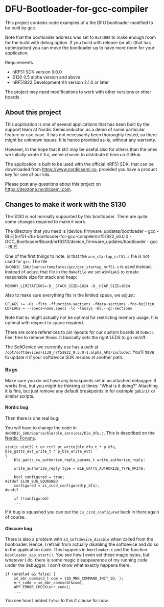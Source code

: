 DFU-Bootloader-for-gcc-compiler
===============================

This project contains code examples of a the DFU bootloader modified to be built by gcc. 

Note that the bootloader address was set to `0x34000` to make enough room for the build with debug option. If you build with release (or all) (that has optimization) you can move the bootloader up to have more room for your application.

Requirements

* nRF51 SDK version 6.0.0
* S130 0.5 alpha version and above. 
* nRF51822 Development Kit version 2.1.0 or later

The project may need modifications to work with other versions or other boards.

## About this project

This application is one of several applications that has been built by the support team at Nordic Semiconductor, as a demo of some particular feature or use case. It has not necessarily been thoroughly tested, so there might be unknown issues. It is hence provided as-is, without any warranty.

However, in the hope that it still may be useful also for others than the ones we initially wrote it for, we've chosen to distribute it here on GitHub.

The application is built to be used with the official nRF51 SDK, that can be downloaded from https://www.nordicsemi.no, provided you have a product key for one of our kits.

Please post any questions about this project on https://devzone.nordicsemi.com.

## Changes to make it work with the S130

The S130 is not normally supported by this bootloader. There are quite some changes required to make it work.

The directory that you need is [device_firmware_updates/bootloader - gcc - BLE](nrf51-dfu-bootloader-for-gcc-compiler/nrf51822_v6.0.0 - GCC_Bootloader/Board/nrf6310/device_firmware_updates/bootloader - gcc - BLE). 

One of the first things to note, is that the `arm_startup_nrf51.s` file is not used for `gcc`. The file 
`$NORDIC_SDK/Source/templates/gcc/gcc_startup_nrf51.s` is used instead. Instead of adjust that file in the `Makefile`
we set `ASMFLAGS` to create reasonable size for stack and heap:

    MEMORY_LIMITATIONS=-D__STACK_SIZE=1024 -D__HEAP_SIZE=1024

Also to make sure everything fits in the limited space, we adjust:

    CFLAGS += -Os -flto -ffunction-sections -fdata-sections -fno-builtin
    LDFLAGS = --specs=nano.specs -lc -lnosys -Wl,--gc-sections

Note that `Os` might actually not be optimal for restricting memory usage. It is optimal with respect to space 
required.

There are some references to pin layouts for our custom boards at `DoBots`. Feel free to remove those. It basically 
sets the right LEDS to go on/off.

The SoftDevice we currently use has a path at `/opt/softdevices/s130_nrf51822_0.5.0-1.alpha_API/include/`. You'll have
to update it if your softdevice SDK resides at another path.

### Bugs

Make sure you do not have any breakpoints set in an attached debugger. It works fine, but you might be thinking at 
times: "What is it doing?" Attaching it is fine, but just remove any default breakpoints in for example `gdbinit` or
similar scripts.

#### Nordic bug

Then there is one real bug:

You will have to change the code in `$NORDIC_SDK/Source/ble/ble_services/ble_dfu.c`. This is described on the [Nordic Forums](https://devzone.nordicsemi.com/question/22199/s130-how-to-check-if-norification-is-enabled/).

    static uint32_t on_ctrl_pt_write(ble_dfu_t * p_dfu, ble_gatts_evt_write_t * p_ble_write_evt)                            
    {                                                                                                                       
        ble_gatts_rw_authorize_reply_params_t write_authorize_reply;                                                        
                                                                                                                          
        write_authorize_reply.type = BLE_GATTS_AUTHORIZE_TYPE_WRITE;                                                        
                                                                                                                        
        bool configured = true;                                                                                             
    #ifdef S130_BUG_SQUASHED
        configured = is_cccd_configured(p_dfu);                                                                             
    #endif                                                                                                                  
                                                                                                                        
        if (!configured) 
		...

If it bug is squashed you can put the `is_cccd_configured` back in there again of course.

#### Obscure bug

There is also a problem with `sd_softdevice_disable` when called from the bootloader. Hence, I refrain from actually
disabling the softdevice and do so in the application code. This happens in `bootloader.c` and the function
`bootloader_app_start()`. You see how I even set these magic bytes, but whatever I do, there is some magic
disappearance of my running code under the debugger. I don't know what exactly happens there.

	if (enabled && false) {
		sd_mbr_command_t com = {SD_MBR_COMMAND_INIT_SD, };
		err_code = sd_mbr_command(&com);
		APP_ERROR_CHECK(err_code);
		...

You see how I added `false` to this if clause for now.


